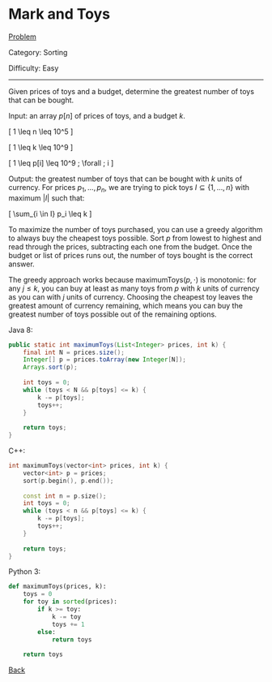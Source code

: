 # Mark and Toys

[Problem](https://www.hackerrank.com/challenges/mark-and-toys/problem)

Category: Sorting

Difficulty: Easy

---

Given prices of toys and a budget, determine the greatest number of toys that
can be bought.

Input: an array $p[n]$ of prices of toys, and a budget $k$.

\[ 1 \leq n \leq 10^5 \]

\[ 1 \leq k \leq 10^9 \]

\[ 1 \leq p[i] \leq 10^9 \; \forall \; i \]

Output: the greatest number of toys that can be bought with $k$ units of
currency. For prices $p_1, \ldots, p_n$, we are trying to pick toys 
$I \subseteq \{1, \ldots, n\}$ with maximum $|I|$ such that:

\[ \sum_{i \in I} p_i \leq k \]

To maximize the number of toys purchased, you can use a greedy algorithm to
always buy the cheapest toys possible. Sort $p$ from lowest to highest and read
through the prices, subtracting each one from the budget. Once the budget or
list of prices runs out, the number of toys bought is the correct answer.

The greedy approach works because maximumToys$(p, \cdot)$ is monotonic: for any
$j \leq k$, you can buy at least as many toys from $p$ with $k$ units of
currency as you can with $j$ units of currency. Choosing the cheapest toy leaves
the greatest amount of currency remaining, which means you can buy the greatest
number of toys possible out of the remaining options. 

Java 8:
```java
public static int maximumToys(List<Integer> prices, int k) {
    final int N = prices.size();
    Integer[] p = prices.toArray(new Integer[N]);
    Arrays.sort(p);
    
    int toys = 0;
    while (toys < N && p[toys] <= k) {
        k -= p[toys];
        toys++;
    }
    
    return toys;
}
```

C++:
```cpp
int maximumToys(vector<int> prices, int k) {
    vector<int> p = prices;
    sort(p.begin(), p.end());
    
    const int n = p.size();
    int toys = 0;
    while (toys < n && p[toys] <= k) {
        k -= p[toys];
        toys++;
    }
    
    return toys;
}
```

Python 3:
```python
def maximumToys(prices, k):
    toys = 0
    for toy in sorted(prices):
        if k >= toy:
            k -= toy
            toys += 1
        else:
            return toys
            
    return toys
```

[Back](../../hackerrank.md)
